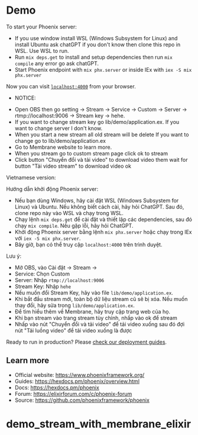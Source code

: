 # Demo

To start your Phoenix server:

  * If you use window install WSL (Windows Subsystem for Linux) and install Ubuntu ask chatGPT if you don't know then clone this repo in WSL. Use WSL to run.
  * Run `mix deps.get` to install and setup dependencies then run `mix compile` any error go ask chatGPT.
  * Start Phoenix endpoint with `mix phx.server` or inside IEx with `iex -S mix phx.server`

Now you can visit [`localhost:4000`](http://localhost:4000) from your browser.

* NOTICE:
- Open OBS then go setting -> Stream -> Service -> Custom -> Server -> rtmp://localhost:9006 -> Stream key -> hehe.
- If you want to change stream key go lib/demo/application.ex. If you want to change server I don't know.
- When you start a new stream all old stream will be delete If you want to change go to lib/demo/application.ex
- Go to Membrane website to learn more.
- When you stream go to custom stream page click ok to stream
- Click button "Chuyển đổi và tải video" to download video them wait for button "Tải video stream" to download video ok

Vietnamese version: 

Hướng dẫn khởi động Phoenix server:
   * Nếu bạn dùng Windows, hãy cài đặt WSL (Windows Subsystem for Linux) và Ubuntu. Nếu không biết cách cài, hãy hỏi ChatGPT. Sau đó, clone repo này vào WSL và chạy trong WSL.
   * Chạy lệnh `mix deps.get` để cài đặt và thiết lập các dependencies, sau đó chạy `mix compile`. Nếu gặp lỗi, hãy hỏi ChatGPT.
   * Khởi động Phoenix server bằng lệnh `mix phx.server` hoặc chạy trong IEx với `iex -S mix phx.server`.
   * Bây giờ, bạn có thể truy cập `localhost:4000` trên trình duyệt.

Lưu ý:
   - Mở OBS, vào Cài đặt → Stream →
   - Service: Chọn Custom
   - Server: Nhập `rtmp://localhost:9006`
   - Stream Key: Nhập `hehe`
   - Nếu muốn đổi Stream Key, hãy vào file `lib/demo/application.ex`.
   - Khi bắt đầu stream mới, toàn bộ dữ liệu stream cũ sẽ bị xóa. Nếu muốn thay đổi, hãy sửa trong `lib/demo/application.ex`.
   - Để tìm hiểu thêm về Membrane, hãy truy cập trang web của họ.
   - Khi bạn stream vào trang stream tùy chỉnh, nhấp vào ok để stream
   - Nhấp vào nút "Chuyển đổi và tải video" để tải video xuống sau đó đợi nút "Tải luồng video" để tải video xuống là được

Ready to run in production? Please [check our deployment guides](https://hexdocs.pm/phoenix/deployment.html).

## Learn more

  * Official website: https://www.phoenixframework.org/
  * Guides: https://hexdocs.pm/phoenix/overview.html
  * Docs: https://hexdocs.pm/phoenix
  * Forum: https://elixirforum.com/c/phoenix-forum
  * Source: https://github.com/phoenixframework/phoenix
# demo_stream_with_membrane_elixir
